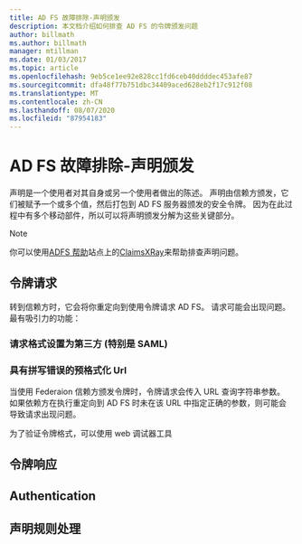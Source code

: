 ```yaml
---
title: AD FS 故障排除-声明颁发
description: 本文档介绍如何排查 AD FS 的令牌颁发问题
author: billmath
ms.author: billmath
manager: mtillman
ms.date: 01/03/2017
ms.topic: article
ms.openlocfilehash: 9eb5ce1ee92e828cc1fd6ceb40ddddec453afe87
ms.sourcegitcommit: dfa48f77b751dbc34409aced628eb2f17c912f08
ms.translationtype: MT
ms.contentlocale: zh-CN
ms.lasthandoff: 08/07/2020
ms.locfileid: "87954183"
---
```

# <a name="ad-fs-troubleshooting---claims-issuance"></a>AD FS 故障排除-声明颁发
声明是一个使用者对其自身或另一个使用者做出的陈述。  声明由信赖方颁发，它们被赋予一个或多个值，然后打包到 AD FS 服务器颁发的安全令牌。  因为在此过程中有多个移动部件，所以可以将声明颁发分解为这些关键部分。

>[!NOTE]
>你可以使用[ADFS 帮助](https://adfshelp.microsoft.com)站点上的[ClaimsXRay](https://adfshelp.microsoft.com/ClaimsXray/TokenRequest)来帮助排查声明问题。

## <a name="token-request"></a>令牌请求
转到信赖方时，它会将你重定向到使用令牌请求 AD FS。  请求可能会出现问题。  最有吸引力的功能：

### <a name="the-request-formatting-with-3rd-parties-particularly-saml"></a>请求格式设置为第三方 (特别是 SAML) 

### <a name="pre-formated-urls-that-have-typos"></a>具有拼写错误的预格式化 Url
当使用 Federaion 信赖方颁发令牌时，令牌请求会传入 URL 查询字符串参数。  如果依赖方在执行重定向到 AD FS 时未在该 URL 中指定正确的参数，则可能会导致请求出现问题。


为了验证令牌格式，可以使用 web 调试器工具


## <a name="token-response"></a>令牌响应

## <a name="authentication"></a>Authentication

## <a name="claim-rule-processing"></a>声明规则处理